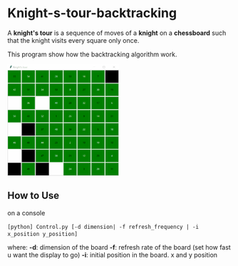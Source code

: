 # Knight-s-tour-backtracking

A __knight's tour__ is a sequence of moves of a __knight__ on a __chessboard__ such that the knight visits every square only once.

This program show how the backtracking algorithm work.

<img src="https://github.com/RedLincoln/Knight-s-tour-backtracking/blob/master/animation.gif" width="250" height="250" />

## How to Use

on a console

```
[python] Control.py [-d dimension| -f refresh_frequency | -i x_position y_position]
```

where:
**-d**: dimension of the board
**-f**: refresh rate of the board (set how fast u want the display to go)
**-i**: initial position in the board. x and y position
